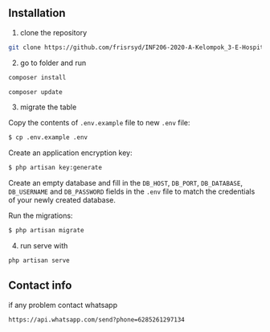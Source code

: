 ## Installation

1. clone the repository

```bash
git clone https://github.com/frisrsyd/INF206-2020-A-Kelompok_3-E-Hospital
```

2. go to folder and run

```bash
composer install
```
```bash
composer update
```

3. migrate the table

Copy the contents of `.env.example` file to new `.env` file:

```sh
$ cp .env.example .env
```

Create an application encryption key:

```sh
$ php artisan key:generate
```

Create an empty database and fill in the `DB_HOST`, `DB_PORT`, `DB_DATABASE`, `DB_USERNAME` and `DB_PASSWORD` fields in the `.env` file to match the credentials of your newly created database.

Run the migrations:

```sh
$ php artisan migrate
```

4. run serve with

```bash
php artisan serve
```

## Contact info

if any problem contact whatsapp

```bash
https://api.whatsapp.com/send?phone=6285261297134
```
